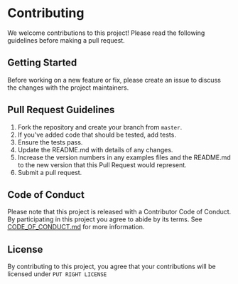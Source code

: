 # Contributing

We welcome contributions to this project! Please read the following guidelines before making a pull request.

## Getting Started

Before working on a new feature or fix, please create an issue to discuss the changes with the project maintainers.

## Pull Request Guidelines

1. Fork the repository and create your branch from `master`.
2. If you've added code that should be tested, add tests.
3. Ensure the tests pass.
4. Update the README.md with details of any changes.
5. Increase the version numbers in any examples files and the README.md to the new version that this Pull Request would represent.
6. Submit a pull request.

## Code of Conduct

Please note that this project is released with a Contributor Code of Conduct. By participating in this project you agree to abide by its terms. See [CODE_OF_CONDUCT.md](CODE_OF_CONDUCT.md) for more information.

## License

By contributing to this project, you agree that your contributions will be licensed under `PUT RIGHT LICENSE`
